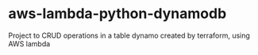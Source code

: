 # aws-lambda-python-dynamodb
Project to CRUD operations in a table dynamo created by terraform, using AWS lambda 
